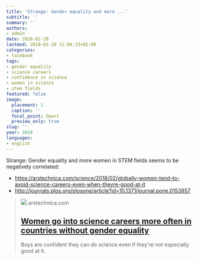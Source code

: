 ```yaml
---
title: 'Strange: Gender equality and more ...'
subtitle: ''
summary: ''
authors:
- admin
date: 2018-02-20
lastmod: 2018-02-20 11:04:33+01:00
categories:
- facebook
tags:
- gender equality
- science careers
- confidence in science
- women in science
- stem fields
featured: false
image:
  placement: 1
  caption: ''
  focal_point: Smart
  preview_only: true
slug: ''
year: 2018
languages:
- english
---
```


Strange: Gender equality and more women in STEM fields seems to be negatively correlated:
- https://arstechnica.com/science/2018/02/globally-women-tend-to-avoid-science-careers-even-when-theyre-good-at-it
- http://journals.plos.org/plosone/article?id=10.1371/journal.pone.0153857
> [![](https://cdn.arstechnica.net/wp-content/uploads/2018/02/6800805602_189ef56a23_k-760x380.jpg)](https://arstechnica.com/science/2018/02/globally-women-tend-to-avoid-science-careers-even-when-theyre-good-at-it)
> arstechnica.com
> ## [Women go into science careers more often in countries without gender equality](https://arstechnica.com/science/2018/02/globally-women-tend-to-avoid-science-careers-even-when-theyre-good-at-it)
>
>Boys are confident they can do science even if they're not especially good at it.